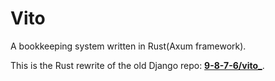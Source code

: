 # Vito
A bookkeeping system written in Rust(Axum framework).

This is the Rust rewrite of the old Django repo:   **[9-8-7-6/vito_](https://github.com/9-8-7-6/vito_.git)**.
